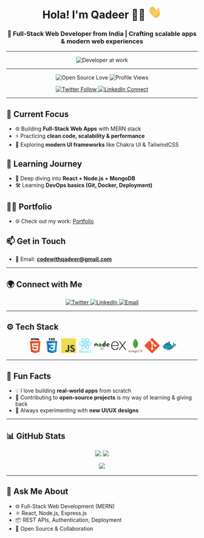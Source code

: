 <h1 align="center">Hola! I'm Qadeer 👨‍💻 <img src="https://raw.githubusercontent.com/ABSphreak/ABSphreak/master/gifs/Hi.gif" height="35px"></h1>  
<h3 align="center">🚀 Full-Stack Web Developer from India | Crafting scalable apps & modern web experiences</h3>  

---

<div align="center">
  <img src="https://media.giphy.com/media/qgQUggAC3Pfv687qPC/giphy.gif" alt="Developer at work" width="50%" />
</div>

---

<p align="center">
  <img src="https://badges.frapsoft.com/os/v2/open-source.svg?v=103" alt="Open Source Love" />
  <img src="https://komarev.com/ghpvc/?username=CodeWithQadeer&label=Profile%20views&color=0e75b6&style=flat" alt="Profile Views" />
</p>

<p align="center">
  <a href="https://x.com/SyedAbdQadeer" target="_blank">
    <img src="https://img.shields.io/twitter/follow/CodeWithQadeer?logo=twitter&style=for-the-badge" alt="Twitter Follow" />
  </a>
  <a href="https://www.linkedin.com/in/syed-abdul-qadeer-4a2896313/" target="_blank">
    <img src="https://img.shields.io/badge/Connect%20on-LinkedIn-blue?logo=linkedin&style=for-the-badge" alt="LinkedIn Connect" />
  </a>
</p>

---

## 🔭 Current Focus
- 🌐 Building **Full-Stack Web Apps** with MERN stack  
- ⚡ Practicing **clean code, scalability & performance**  
- 📱 Exploring **modern UI frameworks** like Chakra UI & TailwindCSS  

## 🌱 Learning Journey
- 🚀 Deep diving into **React + Node.js + MongoDB**  
- 🛠️ Learning **DevOps basics (Git, Docker, Deployment)**  

## 👨‍💻 Portfolio
- 🌐 Check out my work: [Portfolio](#)

## 📫 Get in Touch
- 📧 Email: **codewithqadeer@gmail.com**

---

## 🌍 Connect with Me
<p align="center">
  <a href="https://x.com/SyedAbdQadeer" target="_blank">
    <img src="https://raw.githubusercontent.com/rahuldkjain/github-profile-readme-generator/master/src/images/icons/Social/twitter.svg" alt="Twitter" width="40" />
  </a>
  <a href="https://www.linkedin.com/in/syed-abdul-qadeer-4a2896313/" target="_blank">
    <img src="https://raw.githubusercontent.com/rahuldkjain/github-profile-readme-generator/master/src/images/icons/Social/linked-in-alt.svg" alt="LinkedIn" width="40" />
  </a>
  <a href="mailto:codewithqadeer@gmail.com" target="_blank">
    <img src="https://img.shields.io/badge/Email-%20Let's%20Connect-%23EA4335?logo=gmail&style=for-the-badge" alt="Email" />
  </a>
</p>

---

## ⚙️ Tech Stack
<p align="center">
  <img src="https://raw.githubusercontent.com/devicons/devicon/master/icons/html5/html5-original-wordmark.svg" width="40"/>
  <img src="https://raw.githubusercontent.com/devicons/devicon/master/icons/css3/css3-original-wordmark.svg" width="40"/>
  <img src="https://raw.githubusercontent.com/devicons/devicon/master/icons/javascript/javascript-original.svg" width="40"/>
  <img src="https://raw.githubusercontent.com/devicons/devicon/master/icons/react/react-original-wordmark.svg" width="40"/>
  <img src="https://raw.githubusercontent.com/devicons/devicon/master/icons/nodejs/nodejs-original-wordmark.svg" width="40"/>
  <img src="https://raw.githubusercontent.com/devicons/devicon/master/icons/express/express-original.svg" width="40"/>
  <img src="https://raw.githubusercontent.com/devicons/devicon/master/icons/mongodb/mongodb-original-wordmark.svg" width="40"/>
  <img src="https://raw.githubusercontent.com/devicons/devicon/master/icons/git/git-original.svg" width="40"/>
  <img src="https://raw.githubusercontent.com/devicons/devicon/master/icons/docker/docker-original.svg" width="40"/>
</p>

---

## 🌟 Fun Facts
- 💡 I love building **real-world apps** from scratch  
- 📂 Contributing to **open-source projects** is my way of learning & giving back  
- 🎨 Always experimenting with **new UI/UX designs**  

---

## 📊 GitHub Stats
<p align="center">
  <img src="https://github-readme-stats.vercel.app/api?username=CodeWithQadeer&show_icons=true&theme=radical&count_private=true" height="160" />
  <img src="https://github-readme-streak-stats.herokuapp.com/?user=CodeWithQadeer&theme=radical" height="160" />
</p>

<p align="center">
  <img src="https://github-readme-stats.vercel.app/api/top-langs/?username=CodeWithQadeer&layout=compact&theme=radical" height="160"/>
</p>

---

## 💬 Ask Me About
- 🌐 Full-Stack Web Development (MERN)  
- ⚛️ React, Node.js, Express.js  
- 📦 REST APIs, Authentication, Deployment  
- 📂 Open Source & Collaboration
